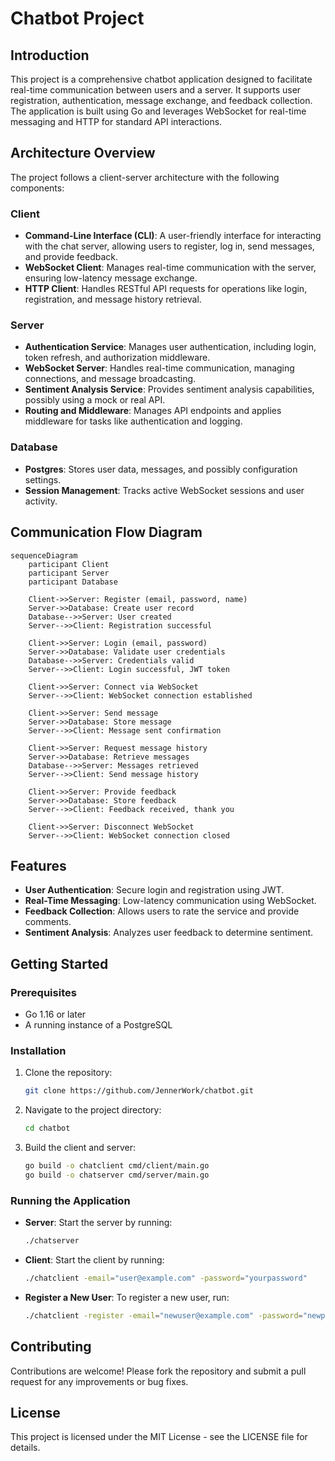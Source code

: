 # Chatbot Project

## Introduction

This project is a comprehensive chatbot application designed to facilitate real-time communication between users and a server. It supports user registration, authentication, message exchange, and feedback collection. The application is built using Go and leverages WebSocket for real-time messaging and HTTP for standard API interactions.

## Architecture Overview

The project follows a client-server architecture with the following components:

### Client
- **Command-Line Interface (CLI)**: A user-friendly interface for interacting with the chat server, allowing users to register, log in, send messages, and provide feedback.
- **WebSocket Client**: Manages real-time communication with the server, ensuring low-latency message exchange.
- **HTTP Client**: Handles RESTful API requests for operations like login, registration, and message history retrieval.

### Server
- **Authentication Service**: Manages user authentication, including login, token refresh, and authorization middleware.
- **WebSocket Server**: Handles real-time communication, managing connections, and message broadcasting.
- **Sentiment Analysis Service**: Provides sentiment analysis capabilities, possibly using a mock or real API.
- **Routing and Middleware**: Manages API endpoints and applies middleware for tasks like authentication and logging.

### Database
- **Postgres**: Stores user data, messages, and possibly configuration settings.
- **Session Management**: Tracks active WebSocket sessions and user activity.

## Communication Flow Diagram

```mermaid
sequenceDiagram
    participant Client
    participant Server
    participant Database

    Client->>Server: Register (email, password, name)
    Server->>Database: Create user record
    Database-->>Server: User created
    Server-->>Client: Registration successful

    Client->>Server: Login (email, password)
    Server->>Database: Validate user credentials
    Database-->>Server: Credentials valid
    Server-->>Client: Login successful, JWT token

    Client->>Server: Connect via WebSocket
    Server-->>Client: WebSocket connection established

    Client->>Server: Send message
    Server->>Database: Store message
    Server-->>Client: Message sent confirmation

    Client->>Server: Request message history
    Server->>Database: Retrieve messages
    Database-->>Server: Messages retrieved
    Server-->>Client: Send message history

    Client->>Server: Provide feedback
    Server->>Database: Store feedback
    Server-->>Client: Feedback received, thank you

    Client->>Server: Disconnect WebSocket
    Server-->>Client: WebSocket connection closed
```

## Features
- **User Authentication**: Secure login and registration using JWT.
- **Real-Time Messaging**: Low-latency communication using WebSocket.
- **Feedback Collection**: Allows users to rate the service and provide comments.
- **Sentiment Analysis**: Analyzes user feedback to determine sentiment.

## Getting Started

### Prerequisites
- Go 1.16 or later
- A running instance of a PostgreSQL

### Installation
1. Clone the repository:
   ```bash
   git clone https://github.com/JennerWork/chatbot.git
   ```
2. Navigate to the project directory:
   ```bash
   cd chatbot
   ```
3. Build the client and server:
   ```bash
   go build -o chatclient cmd/client/main.go
   go build -o chatserver cmd/server/main.go
   ```

### Running the Application
- **Server**: Start the server by running:
  ```bash
  ./chatserver
  ```
- **Client**: Start the client by running:
  ```bash
  ./chatclient -email="user@example.com" -password="yourpassword"
  ```
- **Register a New User**: To register a new user, run:
  ```bash
  ./chatclient -register -email="newuser@example.com" -password="newpassword" -name="New User"
  ```

## Contributing
Contributions are welcome! Please fork the repository and submit a pull request for any improvements or bug fixes.

## License
This project is licensed under the MIT License - see the LICENSE file for details.